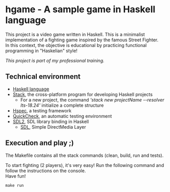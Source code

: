 # hgame - A sample game in Haskell language

This project is a video game written in Haskell.
This is a minimalist implementation of a fighting game inspired by the famous Street Fighter.\
In this context, the objective is educational by practicing functional programming in "Haskelian" style!

*This project is part of my professional training.*

## Technical environment

* [Haskell language](https://www.haskell.org)
* [Stack](https://haskellstack.org), the cross-platform program for developing Haskell projects
  * For a new project, the command *'stack new projectName --resolver lts-18.24'* initialize a complete structure
* [Hspec](https://hspec.github.io), a testing framework
* [QuickCheck](https://hackage.haskell.org/package/QuickCheck), an automatic testing environment
* [SDL2](https://hackage.haskell.org/package/sdl2), SDL library binding in Haskell
  * [SDL](https://www.libsdl.org), Simple DirectMedia Layer

## Execution and play ;)

The Makefile contains all the stack commands (clean, build, run and tests).

To start fighting (2 players), it's very easy!
Run the following command and follow the instructions on the console.\
Have fun!

```console
make run
```
